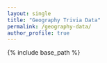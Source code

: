 ```yaml
---
layout: single
title: "Geography Trivia Data"
permalink: /geography-data/
author_profile: true
---
```


{% include base_path %}

<div id="data-div">
</div>

<script>

		var countries = {% include /games/geography/countries %};
		addCollection(countries, "Countries");
		
		var seas = {% include /games/geography/seas %};
		addCollection(seas, "Seas");
		
		var cities = {% include /games/geography/cities.1 %};
		cities = cities.concat({% include /games/geography/cities.2 %});
		addCollection(cities, "Cities");

		var pois = {% include /games/geography/pois %};
		addCollection(pois, "Points of Interest");
		
		var currencies = {% include /games/geography/currencies %};
		addCollection(currencies, "Currencies");
		
		var languages = {% include /games/geography/languages %};
		addCollection(languages, "Languages");
		
		var religions = {% include /games/geography/religions %};
		addCollection(religions, "Religions");
		
		function addCollection(collection, title) {
			var element = document.getElementById("data-div");
			var html += "<h2>" + title + "</h2>";
			html += "<ul>";
			for (i = 0; i < collection.length; i++) { 
				html += "<li>" + collection[i].Name + "</li>";
			}
			html += "</ul>";
			element.innerHTML += html
		}
</script>
